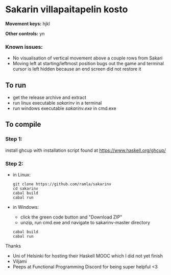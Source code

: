 # Sakarin villapaitapelin kosto

**Movement keys:** hjkl

**Other controls:** yn

### Known issues:
  - No visualisation of vertical movement above a couple rows from Sakari
  - Moving left at starting/leftmost position bugs out the game and terminal cursor is left hidden because an end screen did not restore it

## To run

  - get the release archive and extract
  - run linux executable *sakarinv* in a terminal
  - run windows executable *sakarinv.exe* in cmd.exe

## To compile

###  Step 1: 

install ghcup with installation script found at https://www.haskell.org/ghcup/

###  Step 2:
  
- in Linux:
  ```
  git clone https://github.com/ramla/sakarinv
  cd sakarinv
  cabal build
  cabal run
  ```

- in Windows: 
  * click the green code button and "Download ZIP"
  * unzip, run cmd.exe and navigate to sakarinv-master directory
  ```
  cabal build
  cabal run
  ```

Thanks
- Uni of Helsinki for hosting their Haskell MOOC which I did not yet finish
- Viljami
- Peeps at Functional Programming Discord for being super helpful <3
